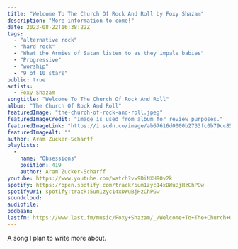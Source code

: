 ```yaml
---
title: "Welcome To The Church Of Rock And Roll by Foxy Shazam"
description: "More information to come!"
date: 2023-08-22T16:38:22Z
tags:
  - "alternative rock"
  - "hard rock"
  - "What the Armies of Satan listen to as they impale babies"
  - "Progressive"
  - "worship"
  - "9 of 10 stars"
public: true
artists:
  - Foxy Shazam
songtitle: "Welcome To The Church Of Rock And Roll"
album: "The Church Of Rock And Roll"
featuredImage: "the-church-of-rock-and-roll.jpeg"
featuredImageCredit: "Image is used from album for review purposes."
featuredImageLink: "https://i.scdn.co/image/ab67616d0000b2733fc0b79cc851a7966765a936"
featuredImageAlt: ""
author: Aram Zucker-Scharff
playlists:
  -
    name: "Obsessions"
    position: 419
    author: Aram Zucker-Scharff
youtube: https://www.youtube.com/watch?v=9DiNXH9Ov2k
spotify: https://open.spotify.com/track/5um1zyc14xDWuBjHzChPGw
spotifyUri: spotify:track:5um1zyc14xDWuBjHzChPGw
soundcloud:
audiofile:
podbean:
lastfm: https://www.last.fm/music/Foxy+Shazam/_/Welcome+To+The+Church+Of+Rock+And+Roll
---
```


A song I plan to write more about.
		